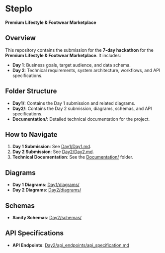# Steplo
**Premium Lifestyle & Footwear Marketplace**

## Overview
This repository contains the submission for the **7-day hackathon** for the **Premium Lifestyle & Footwear Marketplace**. It includes:
- **Day 1**: Business goals, target audience, and data schema.
- **Day 2**: Technical requirements, system architecture, workflows, and API specifications.

## Folder Structure
- **Day1/**: Contains the Day 1 submission and related diagrams.
- **Day2/**: Contains the Day 2 submission, diagrams, schemas, and API specifications.
- **Documentation/**: Detailed technical documentation for the project.

## How to Navigate
1. **Day 1 Submission**: See [Day1/Day1.md](Day1/README.md).
2. **Day 2 Submission**: See [Day2/Day2.md](Day2/README.md).
3. **Technical Documentation**: See the [Documentation/](Day2/Detailed%20Documentation/) folder.

## Diagrams
- **Day 1 Diagrams**: [Day1/diagrams/](Day1/diagrams/)
- **Day 2 Diagrams**: [Day2/diagrams/](Day2/diagrams/)

## Schemas
- **Sanity Schemas**: [Day2/schemas/](Day2/schemas/)

## API Specifications
- **API Endpoints**: [Day2/api_endpoints/api_specification.md](Day2/api_endpoints/api_specification.md)
